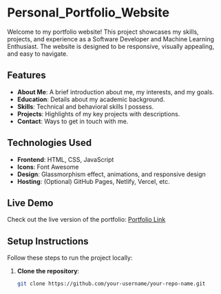 # Personal_Portfolio_Website

Welcome to my portfolio website! This project showcases my skills, projects, and experience as a Software Developer and Machine Learning Enthusiast. The website is designed to be responsive, visually appealing, and easy to navigate.


## Features

- **About Me**: A brief introduction about me, my interests, and my goals.
- **Education**: Details about my academic background.
- **Skills**: Technical and behavioral skills I possess.
- **Projects**: Highlights of my key projects with descriptions.
- **Contact**: Ways to get in touch with me.

## Technologies Used

- **Frontend**: HTML, CSS, JavaScript
- **Icons**: Font Awesome
- **Design**: Glassmorphism effect, animations, and responsive design
- **Hosting**: (Optional) GitHub Pages, Netlify, Vercel, etc.

## Live Demo

Check out the live version of the portfolio: [Portfolio Link](#) <!-- Add your live link here -->

## Setup Instructions

Follow these steps to run the project locally:

1. **Clone the repository**:
   ```bash
   git clone https://github.com/your-username/your-repo-name.git
